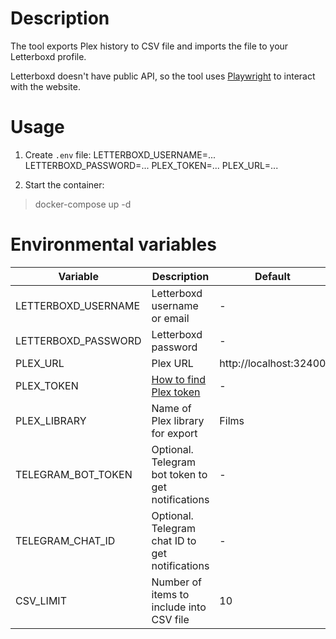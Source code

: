# Description
The tool exports Plex history to CSV file and imports the file to your Letterboxd profile.

Letterboxd doesn't have public API, so the tool uses [Playwright](https://playwright.dev) to interact with the website.

# Usage
1. Create `.env` file:
LETTERBOXD_USERNAME=...
LETTERBOXD_PASSWORD=...
PLEX_TOKEN=...
PLEX_URL=...

1. Start the container:
> docker-compose up -d

# Environmental variables
| Variable            | Description                                         | Default                |
| ------------------- | --------------------------------------------------- | ---------------------- |
| LETTERBOXD_USERNAME | Letterboxd username or email                        | -                      |
| LETTERBOXD_PASSWORD | Letterboxd password                                 | -                      |
| PLEX_URL            | Plex URL                                            | http://localhost:32400 |
| PLEX_TOKEN          | [How to find Plex token](https://shorturl.at/BXVyi) | -                      |
| PLEX_LIBRARY        | Name of Plex library for export                     | Films                  |
| TELEGRAM_BOT_TOKEN  | Optional. Telegram bot token to get notifications   | -                      |
| TELEGRAM_CHAT_ID    | Optional. Telegram chat ID to get notifications     | -                      |
| CSV_LIMIT           | Number of items to include into CSV file            | 10                     |
